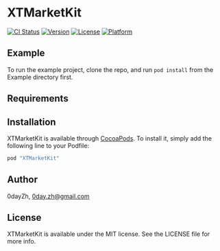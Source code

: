 # XTMarketKit

[![CI Status](http://img.shields.io/travis/0dayZh/XTMarketKit.svg?style=flat)](https://travis-ci.org/0dayZh/XTMarketKit)
[![Version](https://img.shields.io/cocoapods/v/XTMarketKit.svg?style=flat)](http://cocoapods.org/pods/XTMarketKit)
[![License](https://img.shields.io/cocoapods/l/XTMarketKit.svg?style=flat)](http://cocoapods.org/pods/XTMarketKit)
[![Platform](https://img.shields.io/cocoapods/p/XTMarketKit.svg?style=flat)](http://cocoapods.org/pods/XTMarketKit)

## Example

To run the example project, clone the repo, and run `pod install` from the Example directory first.

## Requirements

## Installation

XTMarketKit is available through [CocoaPods](http://cocoapods.org). To install
it, simply add the following line to your Podfile:

```ruby
pod "XTMarketKit"
```

## Author

0dayZh, 0day.zh@gmail.com

## License

XTMarketKit is available under the MIT license. See the LICENSE file for more info.
